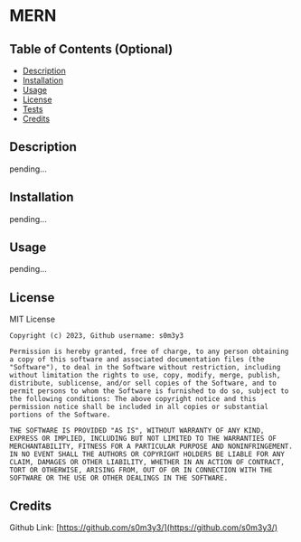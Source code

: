 # MERN 

## Table of Contents (Optional)

- [Description](#description)
- [Installation](#installation)
- [Usage](#usage)
- [License](#license)
- [Tests](#tests)
- [Credits](#credits)

## Description
pending...

## Installation
pending...

## Usage
pending...



## License
  MIT License

    Copyright (c) 2023, Github username: s0m3y3
    
    Permission is hereby granted, free of charge, to any person obtaining a copy of this software and associated documentation files (the "Software"), to deal in the Software without restriction, including without limitation the rights to use, copy, modify, merge, publish, distribute, sublicense, and/or sell copies of the Software, and to permit persons to whom the Software is furnished to do so, subject to the following conditions: The above copyright notice and this permission notice shall be included in all copies or substantial portions of the Software.
    
    THE SOFTWARE IS PROVIDED "AS IS", WITHOUT WARRANTY OF ANY KIND, EXPRESS OR IMPLIED, INCLUDING BUT NOT LIMITED TO THE WARRANTIES OF MERCHANTABILITY, FITNESS FOR A PARTICULAR PURPOSE AND NONINFRINGEMENT. IN NO EVENT SHALL THE AUTHORS OR COPYRIGHT HOLDERS BE LIABLE FOR ANY CLAIM, DAMAGES OR OTHER LIABILITY, WHETHER IN AN ACTION OF CONTRACT, TORT OR OTHERWISE, ARISING FROM, OUT OF OR IN CONNECTION WITH THE SOFTWARE OR THE USE OR OTHER DEALINGS IN THE SOFTWARE.

## Credits
Github Link: [https://github.com/s0m3y3/](https://github.com/s0m3y3/)